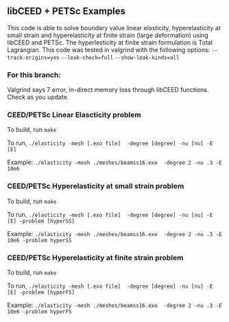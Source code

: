 ## libCEED + PETSc Examples
This code is able to solve boundary value linear elasticity, hyperelasticity at small strain and
hyperelasticity at finite strain (large deformation) using libCEED and PETSc. The hyperlesticity
at finite strain formulation is Total Lagrangian. This code was tested in valgrind with the
following options: `--track-origins=yes` `--leak-check=full` `--show-leak-kinds=all`

### For this branch:
Valgrind says 7 error, in-direct memory loss through libCEED functions. Check as you update.

### CEED/PETSc Linear Elascticity problem

To build, run `make`

To run, `./elasticity -mesh [.exo file]  -degree [degree] -nu [nu] -E [E]`

Example: `./elasticity -mesh ./meshes/beamss16.exo  -degree 2 -nu .3 -E 10e6`

### CEED/PETSc Hyperelasticity at small strain problem

To build, run `make`

To run, `./elasticity -mesh [.exo file]  -degree [degree] -nu [nu] -E [E] -problem [hyperSS]`

Example: `./elasticity -mesh ./meshes/beamss16.exo  -degree 2 -nu .3 -E 10e6 -problem hyperSS`

### CEED/PETSc Hyperelasticity at finite strain problem

To build, run `make`

To run, `./elasticity -mesh [.exo file]  -degree [degree] -nu [nu] -E [E] -problem [hyperFS]`

Example: `./elasticity -mesh ./meshes/beamss16.exo  -degree 2 -nu .3 -E 10e6 -problem hyperFS`
